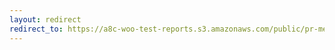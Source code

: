 ```yaml
---
layout: redirect
redirect_to: https://a8c-woo-test-reports.s3.amazonaws.com/public/pr-merge/45823/api/index.html
---
```

